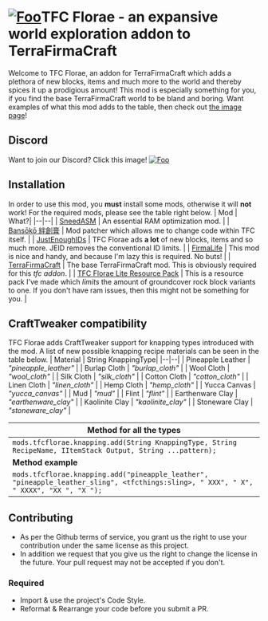 # [![Foo](https://github.com/Verph/TFC-Florae/blob/1.12.2/image.png)](https://www.curseforge.com/minecraft/mc-mods/tfc-florae)TFC Florae - an expansive world exploration addon to TerraFirmaCraft
Welcome to TFC Florae, an addon for TerraFirmaCraft which adds a plethora of new blocks, items and much more to the world and thereby spices it up a prodigious amount! This mod is especially something for you, if you find the base TerraFirmaCraft world to be bland and boring. Want examples of what this mod adds to the table, then check out [the image page](https://www.curseforge.com/minecraft/mc-mods/tfc-florae/screenshots)!
## Discord
Want to join our Discord? Click this image!
[![Foo](https://i.imgur.com/pbAEkFq.png)](https://discord.gg/knYTg5HAKb)

## Installation
In order to use this mod, you **must** install some mods, otherwise it will **not** work! For the required mods, please see the table right below.
| Mod | What?|
|--|--|
| [SneedASM](https://www.curseforge.com/minecraft/mc-mods/sneedasm) | An essential RAM optimization mod. |
| [Bansōkō 絆創膏](https://www.curseforge.com/minecraft/mc-mods/bansoko) | Mod patcher which allows me to change code within TFC itself. |
| [JustEnoughIDs](https://www.curseforge.com/minecraft/mc-mods/jeid) | TFC Florae ads **a lot** of new blocks, items and so much more. JEID removes the conventional ID limits. |
| [FirmaLife](https://www.curseforge.com/minecraft/mc-mods/firmalife) | This mod is nice and handy, and because I'm lazy this is required. No buts! |
| [TerraFirmaCraft](https://www.curseforge.com/minecraft/mc-mods/tfcraft) | The base TerraFirmaCraft mod. This is obviously required for this *tfc addon*. |
| [TFC Florae Lite Resource Pack](https://www.curseforge.com/minecraft/mc-mods/tfc-florae/files/3372914) | This is a resource pack I've made which *limits* the amount of groundcover rock block variants to one. If you don't have ram issues, then this might not be something for you. |

## CraftTweaker compatibility
TFC Florae adds CraftTweaker support for knapping types introduced with the mod. A list of new possible knapping recipe materials can be seen in the table below.
| Material | String KnappingType|
|--|--|
| Pineapple Leather | *"pineapple_leather"* |
| Burlap Cloth | *"burlap_cloth"* |
| Wool Cloth | *"wool_cloth"* |
| Silk Cloth | *"silk_cloth"* |
| Cotton Cloth | *"cotton_cloth"* |
| Linen Cloth | *"linen_cloth"* |
| Hemp Cloth | *"hemp_cloth"* |
| Yucca Canvas | *"yucca_canvas"* |
| Mud | *"mud"* |
| Flint | *"flint"* |
| Earthenware Clay | *"earthenware_clay"* |
| Kaolinite Clay | *"kaolinite_clay"* |
| Stoneware Clay | *"stoneware_clay"* |

|Method for all the types|
|--|
| `mods.tfcflorae.knapping.add(String KnappingType, String RecipeName, IItemStack Output, String ...pattern);` |
| **Method example** |
| `mods.tfcflorae.knapping.add("pineapple_leather", "pineapple_leather_sling", <tfcthings:sling>, " XXX", " X", " XXXX", "XX ", "X ");` |

## Contributing

+ As per the Github terms of service, you grant us the right to use your contribution
  under the same license as this project.
+ In addition we request that you give us the right to change the license in the future.
  Your pull request may not be accepted if you don't.
  
### Required

+ Import & use the project's Code Style.
+ Reformat & Rearrange your code before you submit a PR.
